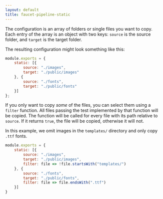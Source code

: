 ```yaml
---
layout: default
title: faucet-pipeline-static
---
```


The configuration is an array of folders or single files you want to copy. Each
entry of the array is an object with two keys: `source` is the source folder,
and `target` is the target folder.

The resulting configuration might look something like this:

```js
module.exports = {
    static: [{
        source: "./images",
        target: "./public/images"
    }, {
        source: "./fonts",
        target: "./public/fonts"
    }]
};
```

If you only want to copy _some_ of the files,
you can select them using a `filter` function.
All files passing the test implemented by that function will be copied.
The function will be called for every file with its path relative to `source`.
If it returns `true`, the file will be copied,
otherwise it will not.

In this example,
we omit images in the `templates/` directory
and only copy `.ttf` fonts.

```js
module.exports = {
    static: [{
        source: "./images",
        target: "./public/images",
        filter: file => !file.startsWith("templates/")
    }, {
        source: "./fonts",
        target: "./public/fonts",
        filter: file => file.endsWith(".ttf")
    }]
}
```
